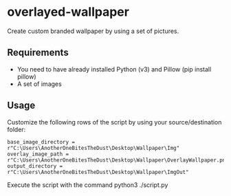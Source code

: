 # overlayed-wallpaper
Create custom branded wallpaper by using a set of pictures.

## Requirements
- You need to have already installed Python (v3) and Pillow (pip install pillow)
- A set of images

## Usage
Customize the following rows of the script by using your source/destination folder:

    base_image_directory = r"C:\Users\AnotherOneBitesTheDust\Desktop\Wallpaper\Img"
    overlay_image_path = r"C:\Users\AnotherOneBitesTheDust\Desktop\Wallpaper\OverlayWallpaper.png"
    output_directory = r"C:\Users\AnotherOneBitesTheDust\Desktop\Wallpaper\ImgOut"

Execute the script with the command
    python3 ./script.py

